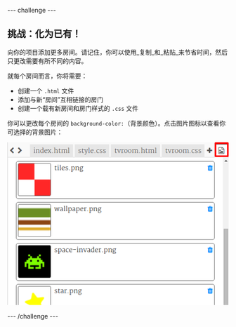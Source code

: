 --- challenge ---
## 挑战：化为已有！

向你的项目添加更多房间。请记住，你可以使用_复制_和_粘贴_来节省时间，然后只更改需要有所不同的内容。 

就每个房间而言，你将需要：

+ 创建一个 `.html` 文件
+ 添加与新“房间”互相链接的房门
+ 创建一个载有新房间和房门样式的 `.css` 文件

你可以更改每个房间的 `background-color:`（背景颜色）。点击图片图标以查看你可选择的背景图片：

![screenshot](images/rooms-images.png)	





--- /challenge ---